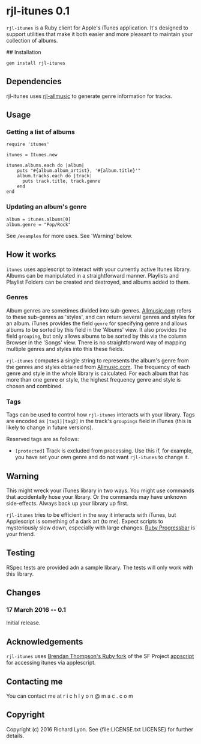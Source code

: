 # rjl-itunes 0.1

`rjl-itunes` is a Ruby client for Apple's iTunes application. It's designed to support utilities that  make it both easier and more pleasant to maintain your collection of albums.

## Installation

    gem install rjl-itunes

## Dependencies

rjl-itunes uses [rjl-allmusic](https://github.com/richardjlyon/allmusic) to generate genre information for tracks.

## Usage

### Getting a list of albums

    require 'itunes'

    itunes = Itunes.new

    itunes.albums.each do |album|
        puts "#{album.album_artist}, '#{album.title}'"
        album.tracks.each do |track|
          puts track.title, track.genre
        end
    end

### Updating an album's genre

    album = itunes.albums[0]
    album.genre = "Pop/Rock"

See `/examples` for more uses. See 'Warning' below.

## How it works

`itunes` uses applescript to interact with your currently active Itunes library. Albums can be manipulated in a straightforward manner. Playlists and Playlist Folders can be created and destroyed, and albums added to them.

### Genres

Album genres are sometimes divided into sub-genres. [Allmusic.com](allmusic.com) refers to these sub-genres as 'styles', and can return several genres and styles for an album. iTunes provides the field `genre` for specifying genre and allows albums to be sorted by this field in the 'Albums' view. It also provides the field `grouping`, but only allows albums to be sorted by this via the column Browser in the 'Songs' view. There is no straightforward way of mapping multiple genres and styles into this these fields.

`rjl-itunes` computes a single string to represents the album's genre from the genres and styles obtained from [Allmusic.com](allmusic.com). The frequency of each genre and style in the whole library is calculated. For each album that has more than one genre or style, the highest frequency genre and style is chosen and combined.

### Tags

Tags can be used to control how `rjl-itunes` interacts with your library. Tags are encoded as `[tag1][tag2]` in the track's `groupings` field in iTunes (this is likely to change in future versions).

Reserved tags are as follows:

* `[protected]`
Track is excluded from processing. Use this if, for example, you have set your own genre and do not want `rjl-itunes` to change it.

## Warning

This might wreck your iTunes library in two ways. You might use commands that accidentally hose your library. Or the commands may have unknown side-effects. Always back up your library up first.

`rjl-itunes` tries to be efficient in the way it interacts with iTunes, but Applescript is something of a dark art (to me). Expect scripts to mysteriously slow down, especially with large changes. [Ruby Progressbar](https://github.com/jfelchner/ruby-progressbar/wiki) is your friend.

## Testing

RSpec tests are provided adn a sample library. The tests will only work with this library.

## Changes

### 17 March 2016 -- 0.1
Initial release.

## Acknowledgements

`rjl-itunes` uses [Brendan Thompson's Ruby fork](https://github.com/BrendanThompson/rb-scpt) of the SF Project [appscript](http://appscript.sourceforge.net/rb-appscript/index.html) for accessing itunes via applescript.

## Contacting me

You can contact me at r i c h l y o n @ m a c . c o m

## Copyright

Copyright (c) 2016 Richard Lyon. See {file:LICENSE.txt LICENSE} for
further details.
